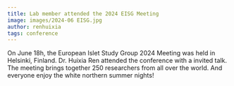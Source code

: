 ```yaml
---
title: Lab member attended the 2024 EISG Meeting 
image: images/2024-06 EISG.jpg
author: renhuixia
tags: conference
---
```

On June 18h, the European Islet Study Group 2024 Meeting was held in Helsinki, Finland. Dr. Huixia Ren attended the conference with a invited talk. The meeting brings together 250 researchers from all over the world. And everyone enjoy the white northern summer nights!
